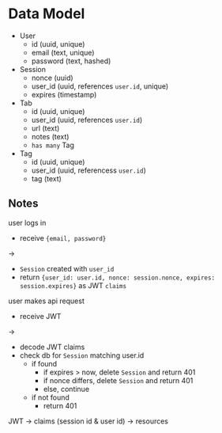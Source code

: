 # Data Model

* User
  * id (uuid, unique)
  * email (text, unique)
  * password (text, hashed)
* Session
  * nonce (uuid)
  * user_id (uuid, references `user.id`, unique)
  * expires (timestamp)
* Tab
  * id (uuid, unique)
  * user_id (uuid, references `user.id`)
  * url (text)
  * notes (text)
  * `has many` Tag
* Tag
  * id (uuid, unique)
  * user_id (uuid, referencess `user.id`)
  * tag (text)

## Notes

user logs in

* receive `{email, password}`

->

* `Session` created with `user_id`
* return `{user_id: user.id, nonce: session.nonce, expires: session.expires}`
  as JWT `claims`

user makes api request

* receive JWT

->

* decode JWT claims
* check db for `Session` matching user.id
  * if found
    * if expires >  now, delete `Session` and return 401
    * if nonce differs, delete `Session` and return 401
    * else, continue
  * if not found
    * return 401
 
 
 JWT -> claims (session id & user id) -> resources
